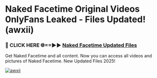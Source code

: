 # Naked Facetime Original Videos 0nlyFans Leaked - Files Updated! (awxii)

<h3>🔴 CLICK HERE 🌐==►► <a href="https://tinyurl.com/yckcrads" rel="nofollow">Naked Facetime Updated Files</a></h3>

Get Naked Facetime and all content. Now you can access all videos and pictures of Naked Facetime. New Updated Files 2025!

[![awxii](https://i.imgur.com/hpKpOFt.gif)](https://tinyurl.com/yckcrads)
